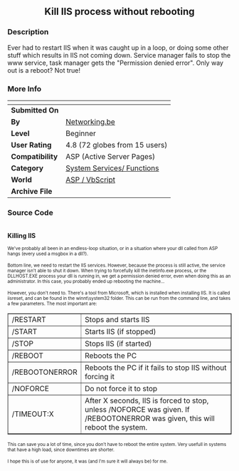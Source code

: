 ﻿<div align="center">

## Kill IIS process without rebooting


</div>

### Description

Ever had to restart IIS when it was caught up in a loop, or doing some other stuff which results in IIS not coming down. Service manager fails to stop the www service, task manager gets the "Permission denied error". Only way out is a reboot? Not true!
 
### More Info
 


<span>             |<span>
---                |---
**Submitted On**   |
**By**             |[Networking\.be](https://github.com/Planet-Source-Code/PSCIndex/blob/master/ByAuthor/networking-be.md)
**Level**          |Beginner
**User Rating**    |4.8 (72 globes from 15 users)
**Compatibility**  |ASP \(Active Server Pages\)
**Category**       |[System Services/ Functions](https://github.com/Planet-Source-Code/PSCIndex/blob/master/ByCategory/system-services-functions__4-23.md)
**World**          |[ASP / VbScript](https://github.com/Planet-Source-Code/PSCIndex/blob/master/ByWorld/asp-vbscript.md)
**Archive File**   |[](https://github.com/Planet-Source-Code/networking-be-kill-iis-process-without-rebooting__4-7414/archive/master.zip)





### Source Code

<P><BR><B>Killing IIS</B><P>
<FONT SIZE=-2>
We've probably all been in an endless-loop situation, or in a situation where your dll called from ASP hangs (every used a msgbox in a dll?).
<p>Bottom line, we need to restart the IIS services. However, because the process is still active, the service manager isn't able to shut it down. When trying to forcefully kill the inetinfo.exe process, or the DLLHOST.EXE process your dll is running in, we get a permission denied error, even when doing this as an administrator. In this case, you probably ended up rebooting the machine...
<p>However, you don't need to. There's a tool from Microsoft, which is installed when installing IIS. It is called iisreset, and can be found in the winnt\system32 folder. This can be run from the command line, and takes a few parameters. The most important are:
<P>
<TABLE BORDER=1>
<TR><TD>/RESTART</TD><TD>Stops and starts IIS</TD></TR>
<TR><TD>/START</TD><TD>Starts IIS (if stopped)</TD></TR>
<TR><TD>/STOP</TD><TD>Stops IIS (if started)</TD></TR><TR><TD>/REBOOT</TD><TD>Reboots the PC</TD></TR>
<TR><TD>/REBOOTONERROR</TD><TD>Reboots the PC if it fails to stop IIS without forcing it</TD></TR>
<TR><TD>/NOFORCE</TD><TD>Do not force it to stop</TD></TR>
<TR><TD>/TIMEOUT:X</TD><TD>After X seconds, IIS is forced to stop, unless /NOFORCE was given. If /REBOOTONERROR was given, this will reboot the system.</TD></TR>
</TABLE>
<P>
This can save you a lot of time, since you don't have to reboot the entire system. Very usefull in systems that have a high load, since downtimes are shorter.
<P>I hope this is of use for anyone, it was (and I'm sure it will always be) for me.

